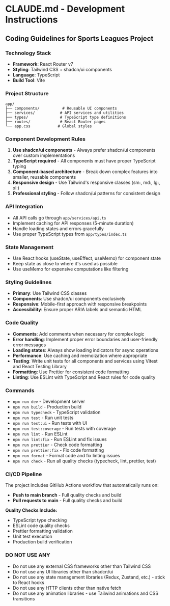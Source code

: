 # CLAUDE.md - Development Instructions

## Coding Guidelines for Sports Leagues Project

### Technology Stack

- **Framework**: React Router v7
- **Styling**: Tailwind CSS + shadcn/ui components
- **Language**: TypeScript
- **Build Tool**: Vite

### Project Structure

```
app/
├── components/          # Reusable UI components
├── services/           # API services and utilities
├── types/              # TypeScript type definitions
├── routes/             # React Router pages
└── app.css            # Global styles
```

### Component Development Rules

1. **Use shadcn/ui components** - Always prefer shadcn/ui components over custom implementations
2. **TypeScript required** - All components must have proper TypeScript typing
3. **Component-based architecture** - Break down complex features into smaller, reusable components
4. **Responsive design** - Use Tailwind's responsive classes (sm:, md:, lg:, xl:)
5. **Professional styling** - Follow shadcn/ui patterns for consistent design

### API Integration

- All API calls go through `app/services/api.ts`
- Implement caching for API responses (5-minute duration)
- Handle loading states and errors gracefully
- Use proper TypeScript types from `app/types/index.ts`

### State Management

- Use React hooks (useState, useEffect, useMemo) for component state
- Keep state as close to where it's used as possible
- Use useMemo for expensive computations like filtering

### Styling Guidelines

- **Primary**: Use Tailwind CSS classes
- **Components**: Use shadcn/ui components exclusively
- **Responsive**: Mobile-first approach with responsive breakpoints
- **Accessibility**: Ensure proper ARIA labels and semantic HTML

### Code Quality

- **Comments**: Add comments when necessary for complex logic
- **Error handling**: Implement proper error boundaries and user-friendly error messages
- **Loading states**: Always show loading indicators for async operations
- **Performance**: Use caching and memoization where appropriate
- **Testing**: Write unit tests for all components and services using Vitest and React Testing Library
- **Formatting**: Use Prettier for consistent code formatting
- **Linting**: Use ESLint with TypeScript and React rules for code quality

### Commands

- `npm run dev` - Development server
- `npm run build` - Production build
- `npm run typecheck` - TypeScript validation
- `npm run test` - Run unit tests
- `npm run test:ui` - Run tests with UI
- `npm run test:coverage` - Run tests with coverage
- `npm run lint` - Run ESLint
- `npm run lint:fix` - Run ESLint and fix issues
- `npm run prettier` - Check code formatting
- `npm run prettier:fix` - Fix code formatting
- `npm run format` - Format code and fix linting issues
- `npm run check` - Run all quality checks (typecheck, lint, prettier, test)

### CI/CD Pipeline

The project includes GitHub Actions workflow that automatically runs on:

- **Push to main branch** - Full quality checks and build
- **Pull requests to main** - Full quality checks and build

**Quality Checks Include:**

- TypeScript type checking
- ESLint code quality checks
- Prettier formatting validation
- Unit test execution
- Production build verification

### DO NOT USE ANY

- Do not use any external CSS frameworks other than Tailwind CSS
- Do not use any UI libraries other than shadcn/ui
- Do not use any state management libraries (Redux, Zustand, etc.) - stick to React hooks
- Do not use any HTTP clients other than native fetch
- Do not use any animation libraries - use Tailwind animations and CSS transitions
